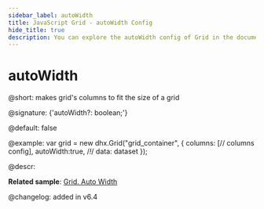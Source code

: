 ```yaml
---
sidebar_label: autoWidth
title: JavaScript Grid - autoWidth Config 
hide_title: true
description: You can explore the autoWidth config of Grid in the documentation of the DHTMLX JavaScript UI library. Browse developer guides and API reference, try out code examples and live demos, and download a free 30-day evaluation version of DHTMLX Suite 7.
---
```

 
# autoWidth

@short: makes grid's columns to fit the size of a grid

@signature: {'autoWidth?: boolean;'}

@default: false

@example:
var grid = new dhx.Grid("grid_container", {
    columns: [// columns config],
    autoWidth:true, /*!*/
    data: dataset
});

@descr: 

**Related sample**: [Grid. Auto Width](https://snippet.dhtmlx.com/4as4y3l4)

@changelog: added in v6.4

[comment]: # (@related: grid/initialization.md#initialize-grid grid/configuration.md#autowidth-for-columns)
